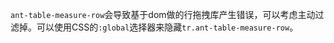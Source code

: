 `ant-table-measure-row`会导致基于dom做的行拖拽库产生错误，可以考虑主动过滤掉。可以使用CSS的`:global`选择器来隐藏`tr.ant-table-measure-row`。
